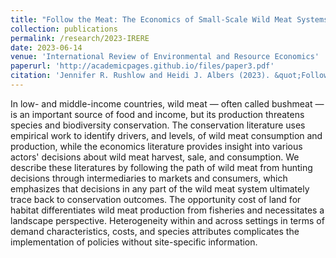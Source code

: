 ```yaml
---
title: "Follow the Meat: The Economics of Small-Scale Wild Meat Systems in Low-and Middle-Income Countries"
collection: publications
permalink: /research/2023-IRERE
date: 2023-06-14
venue: 'International Review of Environmental and Resource Economics'
paperurl: 'http://academicpages.github.io/files/paper3.pdf'
citation: 'Jennifer R. Rushlow and Heidi J. Albers (2023). &quot;Follow the Meat: The Economics of Small-Scale Wild Meat Systems in Low- and Middle-Income Countries.&quot; <i>International Review of Environmental and Resource Economics</i>:Vol. 17: No. 2-3, pp 363-410..'
---
```


In low- and middle-income countries, wild meat — often called bushmeat — is an important source of food and income, but its production threatens species and biodiversity conservation. The conservation literature uses empirical work to identify drivers, and levels, of wild meat consumption and production, while the economics literature provides insight into various actors' decisions about wild meat harvest, sale, and consumption. We describe these literatures by following the path of wild meat from hunting decisions through intermediaries to markets and consumers, which emphasizes that decisions in any part of the wild meat system ultimately trace back to conservation outcomes. The opportunity cost of land for habitat differentiates wild meat production from fisheries and necessitates a landscape perspective. Heterogeneity within and across settings in terms of demand characteristics, costs, and species attributes complicates the implementation of policies without site-specific information.
